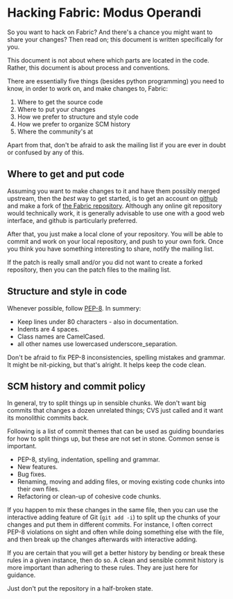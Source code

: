 Hacking Fabric: Modus Operandi
==============================

So you want to hack on Fabric? And there's a chance you might want to share
your changes? Then read on; this document is written specifically for you.

This document is not about where which parts are located in the code. Rather,
this document is about process and conventions.

There are essentially five things (besides python programming) you need to
know, in order to work on, and make changes to, Fabric:

1. Where to get the source code
2. Where to put your changes
3. How we prefer to structure and style code
4. How we prefer to organize SCM history
5. Where the community's at

Apart from that, don't be afraid to ask the mailing list if you are ever in
doubt or confused by any of this.


Where to get and put code
-------------------------

Assuming you want to make changes to it and have them possibly merged upstream,
then the *best* way to get started, is to get an account on [github][] and make
a fork of [the Fabric repository][gh-repo]. Although any online git repository
would technically work, it is generally advisable to use one with a good web
interface, and github is particularly preferred.

After that, you just make a local clone of your repository. You will be able to
commit and work on your local repository, and push to your own fork. Once you
think you have something interesting to share, notify the mailing list.

If the patch is really small and/or you did not want to create a forked
repository, then you can the patch files to the mailing list.


Structure and style in code
---------------------------

Whenever possible, follow [PEP-8][]. In summery:

* Keep lines under 80 characters - also in documentation.
* Indents are 4 spaces.
* Class names are CamelCased.
* all other names use lowercased underscore_separation.

Don't be afraid to fix PEP-8 inconsistencies, spelling mistakes and grammar.
It might be nit-picking, but that's alright. It helps keep the code clean.


SCM history and commit policy
-----------------------------

In general, try to split things up in sensible chunks. We don't want big
commits that changes a dozen unrelated things; CVS just called and it want its
monolithic commits back.

Following is a list of commit themes that can be used as guiding boundaries
for how to split things up, but these are not set in stone. Common sense is
important.

* PEP-8, styling, indentation, spelling and grammar.
* New features.
* Bug fixes.
* Renaming, moving and adding files, or moving existing code chunks into their
own files.
* Refactoring or clean-up of cohesive code chunks.

If you happen to mix these changes in the same file, then you can use the
interactive adding feature of Git (`git add -i`) to split up the chunks of
your changes and put them in different commits. For instance, I often correct
PEP-8 violations on sight and often while doing something else with the file,
and then break up the changes afterwards with interactive adding.

If you are certain that you will get a better history by bending or break these
rules in a given instance, then do so. A clean and sensible commit history is
more important than adhering to these rules. They are just here for guidance.

Just don't put the repository in a half-broken state.

[github]: http://github.com/
[gh-repo]: http://github.com/karmazilla/fabric/tree/master
[pep-8]: http://www.python.org/dev/peps/pep-0008/
